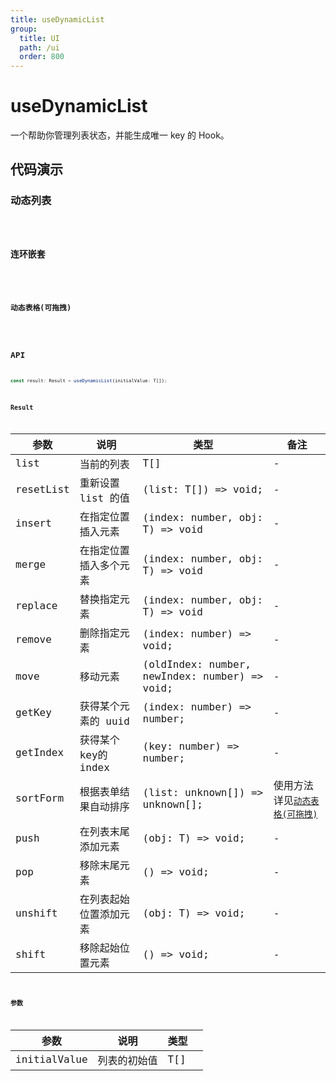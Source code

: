 ```yaml
---
title: useDynamicList
group:
  title: UI
  path: /ui
  order: 800
---
```


# useDynamicList

一个帮助你管理列表状态，并能生成唯一 key 的 Hook。

## 代码演示

### 动态列表

<code src="./demo/demo1.tsx" />

### 连环嵌套

<code src="./demo/demo2.tsx" />

### 动态表格(可拖拽)

<code src="./demo/demo3.tsx" />

## API

```typescript
const result: Result = useDynamicList(initialValue: T[]);
```

### Result

| 参数         | 说明         | 类型                 |  备注            |
|--------------|--------------|----------------------|---------------|
| list      | 当前的列表 | T[]              | - |
| resetList  | 重新设置 list 的值     | (list: T[]) => void;          | - |
| insert        | 在指定位置插入元素 | (index: number, obj: T) => void                | - |
| merge         | 在指定位置插入多个元素 | (index: number, obj: T) => void | - |
| replace          | 替换指定元素         | (index: number, obj: T) => void          | - |
| remove   | 删除指定元素     | (index: number) => void;          | - |
| move | 移动元素     | (oldIndex: number, newIndex: number) => void;          | - |
| getKey  | 获得某个元素的 uuid     | (index: number) => number;           | - |
| getIndex  | 获得某个key的 index     | (key: number) => number;           | - |
| sortForm  | 根据表单结果自动排序     | (list: unknown[]) => unknown[];           | 使用方法详见[`动态表格(可拖拽)`](#动态表格可拖拽) |
| push  | 在列表末尾添加元素     | (obj: T) => void;          | - |
| pop  | 移除末尾元素     | () => void;          | - |
| unshift  | 在列表起始位置添加元素    | (obj: T) => void;          | - |
| shift  | 移除起始位置元素     | () => void;          | - |

### 参数

| 参数         | 说明         | 类型                 |   |
|--------------|--------------|----------------------|---|
| initialValue      | 列表的初始值 | T[]              |   |